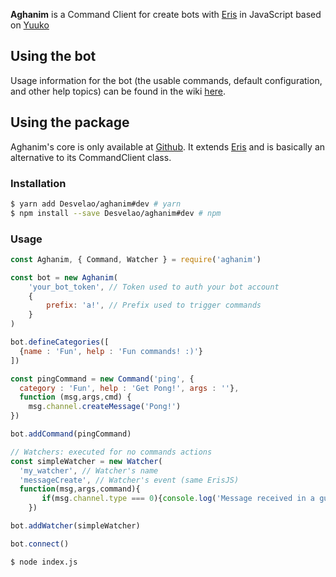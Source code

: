 **Aghanim** is a Command Client for create bots with [Eris](https://github.com/abalabahaha/eris) in JavaScript based on [Yuuko](https://geo1088.github.io/yuuko)

## Using the bot

Usage information for the bot (the usable commands, default configuration, and other help topics) can be found in the wiki [here](https://github.io/Desvelao/aghanim/wiki).

## Using the package

Aghanim's core is only available at [Github](https://github.com/Desvelao/aghanim). It extends [Eris](https://github.com/abalabahaha/eris) and is basically an alternative to its CommandClient class.

### Installation

```bash
$ yarn add Desvelao/aghanim#dev # yarn
$ npm install --save Desvelao/aghanim#dev # npm
```

### Usage

```js
const Aghanim, { Command, Watcher } = require('aghanim')

const bot = new Aghanim(
	'your_bot_token', // Token used to auth your bot account
    {
  		prefix: 'a!', // Prefix used to trigger commands
	}
)

bot.defineCategories([
  {name : 'Fun', help : 'Fun commands! :)'}
])

const pingCommand = new Command('ping', {
  category : 'Fun', help : 'Get Pong!', args : ''},
  function (msg,args,cmd) {
  	msg.channel.createMessage('Pong!')
})

bot.addCommand(pingCommand)

// Watchers: executed for no commands actions
const simpleWatcher = new Watcher(
  'my_watcher', // Watcher's name
  'messageCreate', // Watcher's event (same ErisJS)
  function(msg,args,command){
	   if(msg.channel.type === 0){console.log('Message received in a guild!')
	})

bot.addWatcher(simpleWatcher)

bot.connect()
```

```bash
$ node index.js
```
